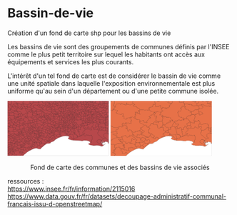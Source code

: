 # Bassin-de-vie
 Création d'un fond de carte shp pour les bassins de vie 
 
 Les bassins de vie sont des groupements de communes définis par l'INSEE comme le plus petit territoire sur lequel les habitants ont accès aux équipements et services les plus courants.  
 
 L'intérêt d'un tel fond de carte est de considérer le bassin de vie comme une unité spatiale dans laquelle l'exposition environnementale est plus uniforme qu'au sein d'un département ou d'une petite commune isolée. 
 
 <p float="center">
  <img src="/Doc/Static/com_her.PNG" width="45%" />
  <img src="/Doc/Static/bdv_her.PNG" width="45%" />
</p>

<p align = "center">
Fond de carte des communes et des bassins de vie associés
</p>

 
 ressources :   
 https://www.insee.fr/fr/information/2115016  
 https://www.data.gouv.fr/fr/datasets/decoupage-administratif-communal-francais-issu-d-openstreetmap/

